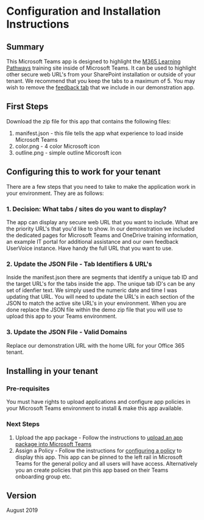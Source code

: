 # Configuration and Installation Instructions

## Summary

This Microsoft Teams app is designed to highlight the [M365 Learning Pathways](https://aka.ms/M365LPDocs) training site inside of Microsoft Teams.  It can be used to highlight other secure web URL's from your SharePoint installation or outside of your tenant.  We recommend that you keep the tabs to a maximum of 5.  You may wish to remove the [feedback tab](https://aka.ms/AdoptionTools) that we include in our demonstration app.

## First Steps
Download the zip file for this app that contains the following files:
1. manifest.json - this file tells the app what experience to load inside Microsoft Teams
2. color.png - 4 color Microsoft icon
3. outline.png - simple outline Micorosft icon

## Configuring this to work for your tenant

There are a few steps that you need to take to make the application work in your environment.  They are as follows:

### 1. Decision: What tabs / sites do you want to display?
The app can display any secure web URL that you want to include.  What are the priority URL's that you'd like to show. In our demonstration we included the dedicated pages for Microsoft Teams and OneDrive training information, an example IT portal for additional assistance and our own feedback UserVoice instance.  Have handy the full URL that you want to use. 


### 2. Update the JSON File - Tab Identifiers & URL's

Inside the manifest.json there are segments that identify a unique tab ID and the target URL's for the tabs inside the app.  The unique tab ID's can be any set of idenfier text.  We simply used the numeric date and time I was updating that URL. You will need to update the URL's in each section of the JSON to match the active site URL's in your environment.  When you are done replace the JSON file within the demo zip file that you will use to upload this app to your Teams environment.  

### 3. Update the JSON File - Valid Domains

Replace our demonstration URL with the home URL for your Office 365 tenant. 

## Installing in your tenant

### Pre-requisites
You must have rights to upload applications and configure app policies in your Microsoft Teams environment to install & make this app available.

### Next Steps
1.  Upload the app package - Follow the instructions to [upload an app package into Microsoft Teams](https://docs.microsoft.com/en-us/microsoftteams/platform/concepts/apps/apps-upload)
1. Assign a Policy - Follow the instructions for [configuring a policy](https://docs.microsoft.com/en-us/MicrosoftTeams/teams-app-setup-policies) to display this app. This app can be pinned to the left rail in Microsoft Teams for the general policy and all users will have access.  Alternatively you an create policies that pin this app based on their Teams onboarding group etc.  



## Version
August 2019